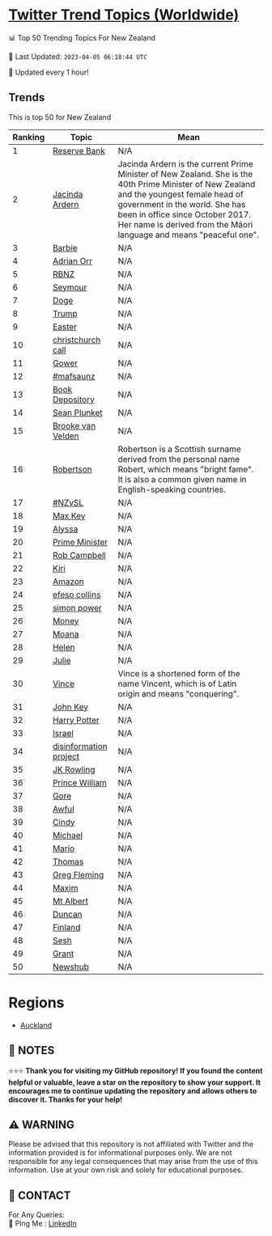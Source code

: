 [Twitter Trend Topics (Worldwide)](https://github.com/ErcinDedeoglu/Twitter-Trend-Topics)
==========


📊 Top 50 Trending Topics For New Zealand

📆 Last Updated: `2023-04-05 06:18:44 UTC`

🔧 Updated every 1 hour!


## Trends

This is top 50 for New Zealand

| Ranking | Topic | Mean |
| ------- | ------------ | ------------ |
| 1 | [Reserve Bank](http://twitter.com/search?q=Reserve+Bank) | N/A |
| 2 | [Jacinda Ardern](http://twitter.com/search?q=Jacinda+Ardern) | Jacinda Ardern is the current Prime Minister of New Zealand. She is the 40th Prime Minister of New Zealand and the youngest female head of government in the world. She has been in office since October 2017. Her name is derived from the Māori language and means "peaceful one". |
| 3 | [Barbie](http://twitter.com/search?q=Barbie) | N/A |
| 4 | [Adrian Orr](http://twitter.com/search?q=Adrian+Orr) | N/A |
| 5 | [RBNZ](http://twitter.com/search?q=RBNZ) | N/A |
| 6 | [Seymour](http://twitter.com/search?q=Seymour) | N/A |
| 7 | [Doge](http://twitter.com/search?q=Doge) | N/A |
| 8 | [Trump](http://twitter.com/search?q=Trump) | N/A |
| 9 | [Easter](http://twitter.com/search?q=Easter) | N/A |
| 10 | [christchurch call](http://twitter.com/search?q=christchurch+call) | N/A |
| 11 | [Gower](http://twitter.com/search?q=Gower) | N/A |
| 12 | [#mafsaunz](http://twitter.com/search?q=%23mafsaunz) | N/A |
| 13 | [Book Depository](http://twitter.com/search?q=Book+Depository) | N/A |
| 14 | [Sean Plunket](http://twitter.com/search?q=Sean+Plunket) | N/A |
| 15 | [Brooke van Velden](http://twitter.com/search?q=Brooke+van+Velden) | N/A |
| 16 | [Robertson](http://twitter.com/search?q=Robertson) | Robertson is a Scottish surname derived from the personal name Robert, which means "bright fame". It is also a common given name in English-speaking countries. |
| 17 | [#NZvSL](http://twitter.com/search?q=%23NZvSL) | N/A |
| 18 | [Max Key](http://twitter.com/search?q=Max+Key) | N/A |
| 19 | [Alyssa](http://twitter.com/search?q=Alyssa) | N/A |
| 20 | [Prime Minister](http://twitter.com/search?q=Prime+Minister) | N/A |
| 21 | [Rob Campbell](http://twitter.com/search?q=Rob+Campbell) | N/A |
| 22 | [Kiri](http://twitter.com/search?q=Kiri) | N/A |
| 23 | [Amazon](http://twitter.com/search?q=Amazon) | N/A |
| 24 | [efeso collins](http://twitter.com/search?q=efeso+collins) | N/A |
| 25 | [simon power](http://twitter.com/search?q=simon+power) | N/A |
| 26 | [Money](http://twitter.com/search?q=Money) | N/A |
| 27 | [Moana](http://twitter.com/search?q=Moana) | N/A |
| 28 | [Helen](http://twitter.com/search?q=Helen) | N/A |
| 29 | [Julie](http://twitter.com/search?q=Julie) | N/A |
| 30 | [Vince](http://twitter.com/search?q=Vince) | Vince is a shortened form of the name Vincent, which is of Latin origin and means "conquering". |
| 31 | [John Key](http://twitter.com/search?q=John+Key) | N/A |
| 32 | [Harry Potter](http://twitter.com/search?q=Harry+Potter) | N/A |
| 33 | [Israel](http://twitter.com/search?q=Israel) | N/A |
| 34 | [disinformation project](http://twitter.com/search?q=disinformation+project) | N/A |
| 35 | [JK Rowling](http://twitter.com/search?q=JK+Rowling) | N/A |
| 36 | [Prince William](http://twitter.com/search?q=Prince+William) | N/A |
| 37 | [Gore](http://twitter.com/search?q=Gore) | N/A |
| 38 | [Awful](http://twitter.com/search?q=Awful) | N/A |
| 39 | [Cindy](http://twitter.com/search?q=Cindy) | N/A |
| 40 | [Michael](http://twitter.com/search?q=Michael) | N/A |
| 41 | [Mario](http://twitter.com/search?q=Mario) | N/A |
| 42 | [Thomas](http://twitter.com/search?q=Thomas) | N/A |
| 43 | [Greg Fleming](http://twitter.com/search?q=Greg+Fleming) | N/A |
| 44 | [Maxim](http://twitter.com/search?q=Maxim) | N/A |
| 45 | [Mt Albert](http://twitter.com/search?q=Mt+Albert) | N/A |
| 46 | [Duncan](http://twitter.com/search?q=Duncan) | N/A |
| 47 | [Finland](http://twitter.com/search?q=Finland) | N/A |
| 48 | [Sesh](http://twitter.com/search?q=Sesh) | N/A |
| 49 | [Grant](http://twitter.com/search?q=Grant) | N/A |
| 50 | [Newshub](http://twitter.com/search?q=Newshub) | N/A |



# Regions

* [Auckland](</New Zealand/Auckland.md>)



## 📝 NOTES

⭐⭐⭐ **Thank you for visiting my GitHub repository! If you found the content helpful or valuable, leave a star on the repository to show your support. It encourages me to continue updating the repository and allows others to discover it. Thanks for your help!**


## ⚠️ WARNING

Please be advised that this repository is not affiliated with Twitter and the information provided is for informational purposes only. We are not responsible for any legal consequences that may arise from the use of this information. Use at your own risk and solely for educational purposes.


## 📨 CONTACT

 For Any Queries:  
            🏓 Ping Me : [LinkedIn](https://www.linkedin.com/in/ercindedeoglu/)

